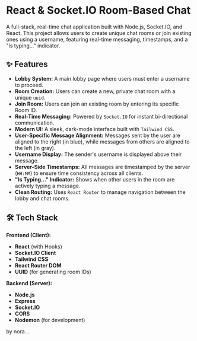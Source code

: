 # React & Socket.IO Room-Based Chat

A full-stack, real-time chat application built with Node.js, Socket.IO, and React. This project allows users to create unique chat rooms or join existing ones using a username, featuring real-time messaging, timestamps, and a "is typing..." indicator.

## ✨ Features

* **Lobby System:** A main lobby page where users must enter a username to proceed.
* **Room Creation:** Users can create a new, private chat room with a unique `uuid`.
* **Join Room:** Users can join an existing room by entering its specific Room ID.
* **Real-Time Messaging:** Powered by `Socket.IO` for instant bi-directional communication.
* **Modern UI:** A sleek, dark-mode interface built with `Tailwind CSS`.
* **User-Specific Message Alignment:** Messages sent by the user are aligned to the right (in blue), while messages from others are aligned to the left (in gray).
* **Username Display:** The sender's username is displayed above their message.
* **Server-Side Timestamps:** All messages are timestamped by the server (`HH:MM`) to ensure time consistency across all clients.
* **"Is Typing..." Indicator:** Shows when other users in the room are actively typing a message.
* **Clean Routing:** Uses `React Router` to manage navigation between the lobby and chat rooms.

## 🛠️ Tech Stack

**Frontend (Client):**
* **React** (with Hooks)
* **Socket.IO Client**
* **Tailwind CSS**
* **React Router DOM**
* **UUID** (for generating room IDs)

**Backend (Server):**
* **Node.js**
* **Express**
* **Socket.IO**
* **CORS**
* **Nodemon** (for development)

by nora...
